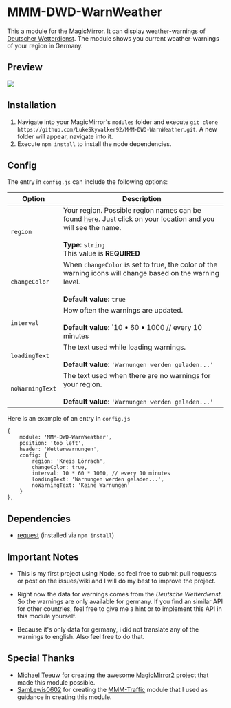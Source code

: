 MMM-DWD-WarnWeather
===================
This a module for the [MagicMirror](https://github.com/MichMich/MagicMirror). It can display weather-warnings of [Deutscher Wetterdienst](http://www.dwd.de/DE/Home/home_node.html). The module shows you current weather-warnings of your region in Germany.

## Preview

![](https://github.com/LukeSkywalker92/MMM-DWD-WarnWeather/blob/master/screenshot.png?raw=true)

## Installation
1. Navigate into your MagicMirror's `modules` folder and execute `git clone https://github.com/LukeSkywalker92/MMM-DWD-WarnWeather.git`. A new folder will appear, navigate into it.
2. Execute `npm install` to install the node dependencies.



## Config
The entry in `config.js` can include the following options:

|Option|Description|
|---|---|
|`region`|Your region. Possible region names can be found [here](http://www.dwd.de/DE/wetter/warnungen_landkreise/warnWetter_node.html). Just click on your location and you will see the name.<br><br>**Type:** `string`<br>This value is **REQUIRED**|
|`changeColor`|When `changeColor` is set to true, the color of the warning icons will change based on the warning level. <br><br>**Default value:** `true`|
|`interval`|How often the warnings are updated.<br><br>**Default value:** `10 • 60 • 1000 // every 10 minutes|
|`loadingText`|The text used while loading warnings.<br><br>**Default value:** `'Warnungen werden geladen...'`|
|`noWarningText`|The text used when there are no warnings for your region.<br><br>**Default value:** `'Warnungen werden geladen...'`|



Here is an example of an entry in `config.js`
```
{
	module: 'MMM-DWD-WarnWeather',
	position: 'top_left',
	header: 'Wetterwarnungen',
	config: {
		region: 'Kreis Lörrach',
		changeColor: true,
		interval: 10 * 60 * 1000, // every 10 minutes
		loadingText: 'Warnungen werden geladen...',
		noWarningText: 'Keine Warnungen'
	}
},
```

## Dependencies
- [request](https://www.npmjs.com/package/request) (installed via `npm install`)

## Important Notes
- This is my first project using Node, so feel free to submit pull requests or post on the issues/wiki and I will do my best to improve the project.
- Right now the data for warnings comes from the *Deutsche Wetterdienst*. So the warnings are only available for germany. If you find an similar API for other countries, feel free to give me a hint or to implement this API in this module yourself.

- Because it's only data for germany, i did not translate any of the warnings to english. Also feel free to do that.

## Special Thanks
- [Michael Teeuw](https://github.com/MichMich) for creating the awesome [MagicMirror2](https://github.com/MichMich/MagicMirror/tree/develop) project that made this module possible.
- [SamLewis0602](https://github.com/SamLewis0602) for creating the [MMM-Traffic](https://github.com/SamLewis0602/MMM-Traffic) module that I used as guidance in creating this module.

